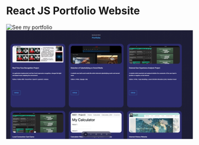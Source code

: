 # React JS Portfolio Website
![See my portfolio](https://emily-portfolio-ecru.vercel.app/)
![Protfolio Website](src/assets/Portfolio%20preview.png)